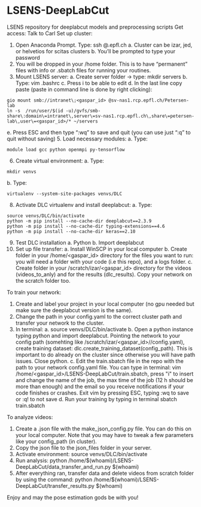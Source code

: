 # LSENS-DeepLabCut
LSENS repository for deeplabcut models and preprocessing scripts
Get access: Talk to Carl
Set up cluster:
1.	Open Anaconda Prompt. Type: ssh <gaspar id>@<cluster>.epfl.ch
a.	Cluster can be izar, jed, or helvetios for scitas clusters
b.	You’ll be prompted to type your password
2.	You will be dropped in your /home folder. This is to have “permanent” files with info or .sbatch files for running your routines.
3.	Mount LSENS server:
a.	Create server folder -> type: mkdir servers
b.	Type: vim .bashrc
c.	Press i to be able to edit
d.	In the last line copy paste (paste in command line is done by right clicking):
```
gio mount smb://intranet\;<gaspar_id> @sv-nas1.rcp.epfl.ch/Petersen-lab
ln -s  /run/user/$(id -u)/gvfs/smb-share\:domain\=intranet\,server\=sv-nas1.rcp.epfl.ch\,share\=petersen-lab\,user\=<gaspar_id>/* ~/servers
```
e.	Press ESC and then type “:wq” to save and quit (you can use just “:q” to quit without saving)
5.	Load necessary modules: 
a.	Type: 
```
module load gcc python openmpi py-tensorflow
```
6.	Create virtual environment:
a.	Type:
```
mkdir venvs
```
b.	Type: 
```
virtualenv --system-site-packages venvs/DLC
```
8.	Activate DLC virtualenv and install deeplabcut:
a.	Type:
```
source venvs/DLC/bin/activate
python -m pip install --no-cache-dir deeplabcut==2.3.9
python -m pip install --no-cache-dir typing-extensions==4.6
python -m pip install --no-cache-dir keras==2.10
```

9.	Test DLC installation
a.	Python
b.	Import deeplabcut
10.	Set up file transfer: 
a.	Install WinSCP in your local computer
b.	Create folder in your /home/<gaspar_id> directory for the files you want to run: you will need a folder with your code (i.e this repo), and a logs folder.
c.  Create folder in your /scratch/izar/<gaspar_id> directory for the videos (videos_to_anly) and for the results (dlc_results). Copy your network on the scratch folder too.

To train your network:
1. Create and label your project in your local computer (no gpu needed but make sure the deeplabcut version is the same).
2. Change the path in your config.yaml to the correct cluster path and transfer your network to the cluster.
3. In terminal:
a. source venvs/DLC/bin/activate
b. Open a python instance typing python and import deeplabcut. Pointing the network to your config path (somehting like /scratch/izar/<gaspar_id>/<yournetworkname>/config.yaml), create training dataset: dlc.create_training_dataset(config_path). This is important to do already on the cluster since otherwise you will have path issues. Close python.
c. Edit the train.sbatch file in the repo with the path to your network config.yaml file. You can type in terminal: vim /home/<gaspar_id>/LSENS-DeepLabCut/train.sbatch, press "i" to insert and change the name of the job, the max time of the job (12 h should be more than enough) and the email so you receive notifications if your code finishes or crashes. Exit vim by pressing ESC, typing :wq to save or :q! to not save 
d. Run your training by typing in terminal sbatch train.sbatch

To analyze videos:
1. Create a .json file with the make_json_config.py file. You can do this on your local computer. Note that you may have to tweak a few parameters like your config_path (in cluster).
2. Copy the json file to the json_files folder in your server.
3. Activate environment: source venvs/DLC/bin/activate
4. Run analysis: python /home/$(whoami)/LSENS-DeepLabCut/data_transfer_and_run.py $(whoami) <name of json file>
5. After everything ran, transfer data and delete videos from scratch folder by using the command: python /home/$(whoami)/LSENS-DeepLabCut/transfer_results.py $(whoami) <name of json file>

Enjoy and may the pose estimation gods be with you!
